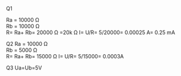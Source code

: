 Q1

Ra = 10000 Ω  
Rb = 10000 Ω  
R= Ra+ Rb= 20000 Ω =20k Ω 
I= U/R= 5/20000= 0.00025 A= 0.25 mA

Q2
Ra = 10000 Ω  
Rb = 5000 Ω  
R= Ra+ Rb= 15000 Ω 
I= U/R= 5/15000= 0.0003A

Q3
Ua=Ub=5V
